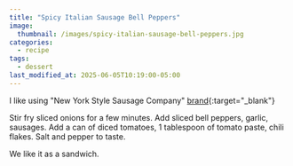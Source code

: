 ```yaml
---
title: "Spicy Italian Sausage Bell Peppers"
image: 
  thumbnail: /images/spicy-italian-sausage-bell-peppers.jpg
categories:
  - recipe
tags:
  - dessert
last_modified_at: 2025-06-05T10:19:00-05:00
---
```


I like using "New York Style Sausage Company" [brand](https://newyorkstylesausage.com/product/hot-italian-sausage/){:target="_blank"}

Stir fry sliced onions for a few minutes. Add sliced bell peppers, garlic, sausages. Add a can of diced tomatoes, 1 tablespoon of tomato paste, chili flakes. Salt and pepper to taste.

We like it as a sandwich. 

